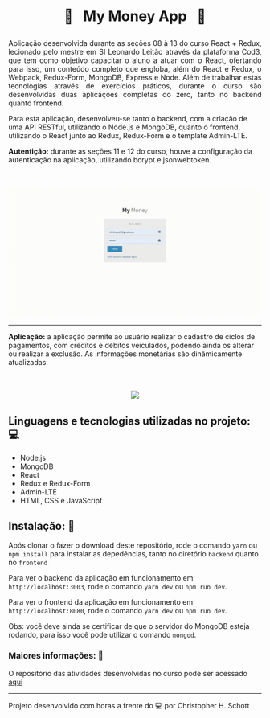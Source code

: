 # <p align="center"> :money_with_wings: &nbsp; My Money App &nbsp; :money_with_wings: </p>

<p align="justify">
Aplicação desenvolvida durante as seções 08 à 13 do curso React + Redux, lecionado pelo mestre em SI Leonardo Leitão através da plataforma Cod3, que tem como objetivo capacitar o aluno a atuar com o React, ofertando para isso, um conteúdo completo que engloba, além do React e Redux, o Webpack, Redux-Form, MongoDB, Express e Node. Além de trabalhar estas tecnologias através de exercícios práticos, durante o curso são desenvolvidas duas aplicações completas do zero, tanto no backend quanto frontend.

Para esta aplicação, desenvolveu-se tanto o backend, com a criação de uma API RESTful, utilizando o Node.js e MongoDB, quanto o frontend, utilizando o React junto ao Redux, Redux-Form e o template Admin-LTE.
  
<b>Autentição:</b> durante as seções 11 e 12 do curso, houve a configuração da autenticação na aplicação, utilizando bcrypt e jsonwebtoken.
</p> <br /> <br />

<div align="center">
  <img src="https://github.com/ChristopherHauschild/curso-react-redux/blob/master/my-money-app/auth.gif?raw=true" width="900px" />
</div>

<hr>
<p aling="justify">
<b>Aplicação:</b> a aplicação permite ao usuário realizar o cadastro de ciclos de pagamentos, com créditos e débitos veiculados, podendo ainda os alterar ou realizar a exclusão. As informações monetárias são dinâmicamente atualizadas.
</p>
<br /> <br />

<div align="center">
  <img src="https://github.com/ChristopherHauschild/curso-react-redux/blob/master/my-money-app/app.gif?raw=true" width="900px" />
</div>

## Linguagens e tecnologias utilizadas no projeto: :computer:
<ul>
  <li>Node.js</li>
  <li>MongoDB</li>
  <li>React</li>
  <li>Redux e Redux-Form</li>
  <li>Admin-LTE</li>
  <li>HTML, CSS e JavaScript</li>
</ul>

## Instalação: :rocket:

Após clonar o fazer o download deste repositório, rode o comando `yarn` ou `npm install` para instalar as depedências, tanto no diretório `backend` quanto no `frontend`

Para ver o backend da aplicação em funcionamento em `http://localhost:3003`, rode o comando `yarn dev` ou `npm run dev`.

Para ver o frontend da aplicação em funcionamento em `http://localhost:8080`, rode o comando `yarn dev` ou `npm run dev`.

Obs: você deve ainda se certificar de que o servidor do MongoDB esteja rodando, para isso você pode utilizar o comando `mongod`.

### Maiores informações: :pencil:

O repositório das atividades desenvolvidas no curso pode ser acessado <a href="https://github.com/ChristopherHauschild/curso-react-redux">aqui</a>

<hr>

Projeto desenvolvido com horas a frente do :computer: por Christopher H. Schott

